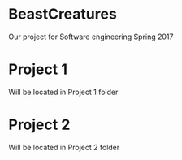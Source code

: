 # BeastCreatures
Our project for Software engineering Spring 2017


# Project 1
Will be located in Project 1 folder

# Project 2 
Will be located in Project 2 folder 
